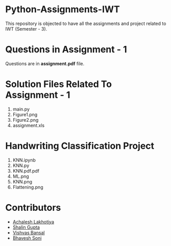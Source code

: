 # Python-Assignments-IWT
This repository is objected to have all the assignments and project related to IWT (Semester - 3).
<h1> Questions in Assignment - 1</h1>
<p> Questions are in <b><span>assignment.pdf</span></b> file.</p>
<h1> Solution Files Related To Assignment - 1</h1>
<ol>
  <li> main.py </li>
  <li> Figure1.png </li>
  <li> Figure2.png </li>
  <li> assignment.xls </li>
 </ol>
<h1> Handwriting Classification Project </h1>
<ol>
  <li> KNN.ipynb </li>
  <li> KNN.py </li>
  <li>KNN.pdf.pdf </li>
  <li>ML.png</li>
  <li>KNN.png</li>
  <li>Flattening.png</li>
</ol>  
 <h1> Contributors </h1>
 <ul>
  <li><a href = "https://www.linkedin.com/in/achal2702"> Achalesh Lakhotiya </a></li>
  <li><a href = "#"> Shalin Gupta </a></li>
  <li><a href = "#"> Vishvas Bansal </a></li>
  <li><a href = "#"> Bhavesh Soni </a></li>
  </ul>
